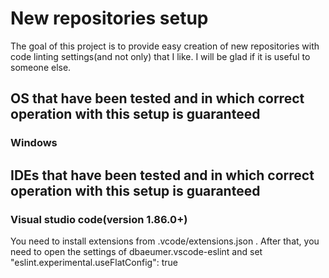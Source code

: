 # New repositories setup
The goal of this project is to provide easy creation of new repositories with code linting settings(and not only) that I like.
I will be glad if it is useful to someone else.

## OS that have been tested and in which correct operation with this setup is guaranteed
### Windows

## IDEs that have been tested and in which correct operation with this setup is guaranteed
### Visual studio code(version 1.86.0+)
You need to install extensions from .vcode/extensions.json .
After that, you need to open the settings of dbaeumer.vscode-eslint and set
"eslint.experimental.useFlatConfig": true
